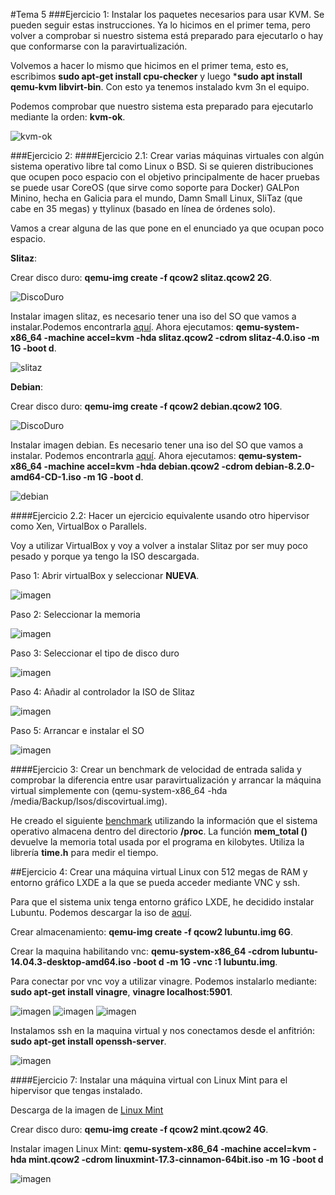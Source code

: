 #Tema 5
###Ejercicio 1: Instalar los paquetes necesarios para usar KVM. Se pueden seguir estas instrucciones. Ya lo hicimos en el primer tema, pero volver a comprobar si nuestro sistema está preparado para ejecutarlo o hay que conformarse con la paravirtualización.

Volvemos a hacer lo mismo que hicimos en el primer tema, esto es, escribimos **sudo apt-get install cpu-checker** y luego ***sudo apt install qemu-kvm libvirt-bin**. Con esto ya tenemos instalado kvm 3n el equipo.

Podemos comprobar que nuestro sistema esta preparado para ejecutarlo mediante la orden: **kvm-ok**.

![kvm-ok](https://i.gyazo.com/f7dfe9b295be29923e0284acda75f68a.png)

###Ejercicio 2:
####Ejercicio 2.1: Crear varias máquinas virtuales con algún sistema operativo libre tal como Linux o BSD. Si se quieren distribuciones que ocupen poco espacio con el objetivo principalmente de hacer pruebas se puede usar CoreOS (que sirve como soporte para Docker) GALPon Minino, hecha en Galicia para el mundo, Damn Small Linux, SliTaz (que cabe en 35 megas) y ttylinux (basado en línea de órdenes solo).

Vamos a crear alguna de las que pone en el enunciado ya que ocupan poco espacio.

**Slitaz**: 

Crear disco duro: **qemu-img create -f qcow2 slitaz.qcow2 2G**.

![DiscoDuro](https://i.gyazo.com/dfc6c5271a9d1febaf383a37d1c66852.png)

Instalar imagen slitaz, es necesario tener una iso del SO que vamos a instalar.Podemos encontrarla [aquí](http://www.slitaz.org/en/get/).
Ahora ejecutamos: **qemu-system-x86_64 -machine accel=kvm -hda slitaz.qcow2 -cdrom slitaz-4.0.iso -m 1G -boot d**.

![slitaz](https://i.gyazo.com/e9110d3cb82baa8e45cfc1d7e831ab48.png)

**Debian**:

Crear disco duro: **qemu-img create -f qcow2 debian.qcow2 10G**.

![DiscoDuro](https://i.gyazo.com/1b0f743853c5e6d9f3d351cdd3217a4d.png)

Instalar imagen debian. Es necesario tener una iso del SO que vamos a instalar. Podemos encontrarla [aquí](http://cdimage.debian.org/debian-cd/8.2.0/amd64/iso-cd/).
Ahora ejecutamos: **qemu-system-x86_64 -machine accel=kvm -hda debian.qcow2 -cdrom debian-8.2.0-amd64-CD-1.iso -m 1G -boot d**.

![debian](https://i.gyazo.com/9fe04a3382a2d9feff460741ab6e70f5.png)

####Ejercicio 2.2: Hacer un ejercicio equivalente usando otro hipervisor como Xen, VirtualBox o Parallels.

Voy a utilizar VirtualBox y voy a volver a instalar Slitaz por ser muy poco pesado y porque ya tengo la ISO descargada.

Paso 1: Abrir virtualBox y seleccionar **NUEVA**.

![imagen](https://i.gyazo.com/8286570b17aef69e96d60128d09cebb4.png)

Paso 2: Seleccionar la memoria

![imagen](https://i.gyazo.com/c48d20726ec7e4af025599f826c48b09.png)

Paso 3: Seleccionar el tipo de disco duro

![imagen](https://i.gyazo.com/5f02daa5a39caee8676086859297c4cd.png)

Paso 4: Añadir al controlador la ISO de Slitaz

![imagen](https://i.gyazo.com/4cd28acf03b8c5c198c0af1305454c67.png)

Paso 5: Arrancar e instalar el SO

![imagen](https://i.gyazo.com/39223a82a4c4b6acc964d4eefac4cfae.png)

####Ejercicio 3: Crear un benchmark de velocidad de entrada salida y comprobar la diferencia entre usar paravirtualización y arrancar la máquina virtual simplemente con (qemu-system-x86_64 -hda /media/Backup/Isos/discovirtual.img).

He creado el siguiente [benchmark](https://github.com/manolotello7/IV-2015-16/blob/master/ejercicios/ManuelGutierrezDelgado/benchmark.cpp) utilizando la información que el sistema operativo almacena dentro del directorio **/proc**.
La función **mem_total ()** devuelve la memoria total usada por el programa en kilobytes. Utiliza la librería **time.h** para medir el tiempo. 

##Ejercicio 4: Crear una máquina virtual Linux con 512 megas de RAM y entorno gráfico LXDE a la que se pueda acceder mediante VNC y ssh.

Para que el sistema unix tenga entorno gráfico LXDE, he decidido instalar Lubuntu. Podemos descargar la iso de [aquí](http://cdimage.ubuntu.com/lubuntu/releases/14.04/release/).

Crear almacenamiento: **qemu-img create -f qcow2 lubuntu.img 6G**.

Crear la maquina habilitando vnc: **qemu-system-x86_64 -cdrom lubuntu-14.04.3-desktop-amd64.iso -boot d -m 1G -vnc :1 lubuntu.img**.

Para conectar por vnc voy a utilizar vinagre. Podemos instalarlo mediante: **sudo apt-get install vinagre**, **vinagre localhost:5901**.

![imagen](https://i.gyazo.com/be1407b0ea1c9f09f845cb4b4b20776c.png)
![imagen](https://i.gyazo.com/99e4095a10caec43d86b51eb8096af73.png)
![imagen](https://i.gyazo.com/15f77154d0be053c3d03f403abcf7188.png)

Instalamos ssh en la maquina virtual y nos conectamos desde el anfitrión: **sudo apt-get install openssh-server**.

![imagen](https://i.gyazo.com/97b694c1b4d7538c7ea4be163d288ac1.png)

####Ejercicio 7: Instalar una máquina virtual con Linux Mint para el hipervisor que tengas instalado.

Descarga de la imagen de [Linux Mint](http://www.linuxmint.com/download.php)

Crear disco duro: **qemu-img create -f qcow2 mint.qcow2 4G**.

Instalar imagen Linux Mint: **qemu-system-x86_64 -machine accel=kvm -hda mint.qcow2 -cdrom linuxmint-17.3-cinnamon-64bit.iso -m 1G -boot d**

![imagen](https://i.gyazo.com/68d53ab8ed5fc2b11d78df8dd27dc38b.png)
